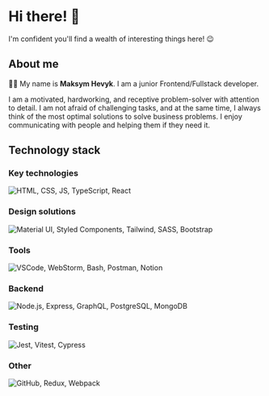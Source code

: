 # Hi there! 👋

I'm confident you'll find a wealth of interesting things here! 😉

## About me

👨‍💻 My name is **Maksym Hevyk**. I am a junior Frontend/Fullstack developer.

I am a motivated, hardworking, and receptive problem-solver with attention to detail. I am not afraid of challenging tasks, and at the same time, I always think of the most optimal solutions to solve business problems. I enjoy communicating with people and helping them if they need it.

## Technology stack

### Key technologies

![HTML, CSS, JS, TypeScript, React](https://skillicons.dev/icons?i=html,css,js,typescript,react&theme=light)

### Design solutions

![Material UI, Styled Components, Tailwind, SASS, Bootstrap](https://skillicons.dev/icons?i=materialui,styledcomponents,tailwind,sass,bootstrap&theme=light)

### Tools

![VSCode, WebStorm, Bash, Postman, Notion](https://skillicons.dev/icons?i=vscode,webstorm,bash,postman,notion&theme=light)

### Backend

![Node.js, Express, GraphQL, PostgreSQL, MongoDB](https://skillicons.dev/icons?i=nodejs,express,graphql,postgres,mongodb&theme=light)

### Testing

![Jest, Vitest, Cypress](https://skillicons.dev/icons?i=jest,vitest,cypress,gherkin&theme=light)

### Other

![GitHub, Redux, Webpack](https://skillicons.dev/icons?i=github,redux,webpack,vite&theme=light)
